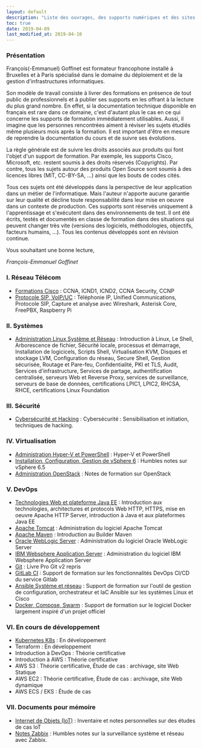 ```yaml
---
layout: default
description: "Liste des ouvrages, des supports numériques et des sites de formation par domaines IT (informatique) de François Goffinet, Formateur à Bruxelles et à Paris."
toc: true
date: 2019-04-09
last_modified_at: 2019-04-10
---
```


<!-- toc -->

### Présentation

François(-Emmanuel) Goffinet est formateur francophone installé à Bruxelles et à Paris spécialisé dans le domaine du déploiement et de la gestion d'infrastructures informatiques.

Son modèle de travail consiste à livrer des formations en présence de tout public de professionnels et à publier ses supports en les offrant à la lecture du plus grand nombre. En effet, si la documentation technique disponible en français est rare dans ce domaine, c'est d'autant plus le cas en ce qui concerne les supports de formation immédiatement utilisables. Aussi, il imagine que les personnes rencontrées aiment à réviser les sujets étudiés même plusieurs mois après la formation. Il est important d'être en mesure de reprendre la documentation du cours et de suivre ses évolutions.

La règle générale est de suivre les droits associés aux produits qui font l'objet d'un support de formation. Par exemple, les supports Cisco, Microsoft, etc. restent soumis à des droits réservés (Copyrights). Par contre, tous les sujets autour des produits Open Source sont soumis à des licences libres (MIT, CC-BY-SA, ...) ainsi que les bouts de codes cités.

Tous ces sujets ont été développés dans la perspective de leur application dans un métier de l'informatique. Mais l'auteur n'apporte aucune garantie sur leur qualité et décline toute responsabilité dans leur mise en oeuvre dans un contexte de production. Ces supports sont réservés uniquement à l'apprentissage et s'exécutent dans des environnements de test. Il ont été écrits, testés et documentés en classe de formation dans des situations qui peuvent changer très vite (versions des logiciels, méthodologies, objectifs, facteurs humains, ...). Tous les contenus développés sont en révision continue.

Vous souhaitant une bonne lecture,

_François-Emmanuel Goffinet_

### I. Réseau Télécom


* [Formations Cisco](https://cisco.goffinet.org) : CCNA, ICND1, ICND2, CCNA Security, CCNP
* [Protocole SIP, VoIP/UC](https://sip.goffinet.org) : Téléphonie IP, Unified Communications, Protocole SIP, Capture et analyse avec Wireshark, Asterisk Core, FreePBX, Raspberry Pi

### II. Systèmes

* [Administration Linux Système et Réseau](https://linux.goffinet.org) : Introduction à Linux, Le Shell, Arborescence de fichier, Sécurité locale, processus et démarrage, Installation de logicicels, Scripts Shell, Virtualisation KVM, Disques et stockage LVM, Configuration du réseau, Secure Shell, Gestion sécurisée, Routage et Pare-feu, Confidentialité, PKI et TLS, Audit, Services d'infrastructure, Services de partage, authentification centralisée, serveurs Web et Reverse Proxy, services de surveillance, serveurs de base de données, certifications LPIC1, LPIC2, RHCSA, RHCE, certifications Linux Foundation

### III. Sécurité

* [Cybersécurité et Hacking](https://cybersecurite.goffinet.org) : Cybersécurité : Sensibilisation et initiation, techniques de hacking.

### IV. Virtualisation

* [Administration Hyper-V et PowerShell](https://hyper-v.goffinet.org/) : Hyper-V et PowerShell
* [Installation, Configuration, Gestion de vSphere 6](https://vsphere6.goffinet.org) : Humbles notes sur vSphere 6.5
* [Administration OpenStack](https://openstack.goffinet.org) : Notes de formation sur OpenStack

### V. DevOps

* [Technologies Web et plateforme Java EE](https://javaee.goffinet.org/web-01-protocole-http.html) : Introduction aux technologies, architectures et protocols Web HTTP, HTTPS, mise en oeuvre Apache HTTP Server, introduction à Java et aux plateformes Java EE
* [Apache Tomcat](https://javaee.goffinet.org/tomcat-01-introduction-tomcat.html) : Administration du logiciel Apache Tomcat
* [Apache Maven](https://javaee.goffinet.org/maven-00-notes.html) : Introduction au Builder Maven
* [Oracle WebLogic Server](https://javaee.goffinet.org/wls-00-notes.html) : Administration du logiciel Oracle WebLogic Server
* [IBM Websphere Application Server](https://javaee.goffinet.org/was-01-introduction.html) : Administration du logiciel IBM Websphere Application Server
* [Git](https://git.goffinet.org) : Livre Pro Git v2 repris
* [GitLab CI](https://gitlab-ci.goffinet.org) : Support de formation sur les fonctionnalités DevOps CI/CD du service Gitlab
* [Ansible Système et réseau](https://ansible.goffinet.org) : Support de formation sur l'outil de gestion de configuration, orchestrateur et IaC Ansible sur les systèmes Linux et Cisco
* [Docker, Compose, Swarm](https://docker.goffinet.org) : Support de formation sur le logiciel Docker largement inspiré d'un projet officiel

### VI. En cours de développement

* [Kubernetes K8s](https://k8s.goffinet.org) : En développement
* Terraform  : En développement
* Introduction à DevOps :  Théorie certificative
* Introduction à AWS  :  Théorie certificative
* AWS S3  :  Théorie certificative, Étude de cas : archivage, site Web Statique
* AWS EC2  :  Théorie certificative, Étude de cas : archivage, site Web dynamique
* AWS ECS / EKS  :  Étude de cas

### VII. Documents pour mémoire

* [Internet de Objets (IoT)](https://iot.goffinet.org) : Inventaire et notes personnelles sur des études de cas IoT
* [Notes Zabbix](https://zabbix.goffinet.org) : Humbles notes sur la surveillance système et réseau avec Zabbix.
